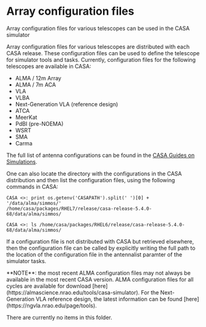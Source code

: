 

# Array configuration files 

Array configuration files for various telescopes can be used in the CASA simulator

Array configuration files for various telescopes are distributed with each CASA release. These configuration files can be used to define the telescope for simulator tools and tasks. Currently, configuration files for the following telescopes are available in CASA:

-   ALMA / 12m Array
-   ALMA / 7m ACA
-   VLA
-   VLBA
-   Next-Generation VLA (reference design)
-   ATCA
-   MeerKat
-   PdBI (pre-NOEMA)
-   WSRT
-   SMA
-   Carma

The full list of antenna configurations can be found in the [CASA Guides on Simulations](https://casaguides.nrao.edu/index.php?title=Antenna_Configurations_Models_in_CASA_Cycle6).

One can also locate the directory with the configurations in the CASA distribution and then list the configuration files, using the following commands in CASA:

    CASA <>: print os.getenv('CASAPATH').split(' ')[0] + '/data/alma/simmos/'
    /home/casa/packages/RHEL7/release/casa-release-5.4.0-68/data/alma/simmos/

    CASA <>: ls /home/casa/packages/RHEL6/release/casa-release-5.4.0-68/data/alma/simmos/

<div>

If a configuration file is not distributed with CASA but retrieved elsewhere, then the configuration file can be called by explicitly writing the full path to the location of the configuration file in the antennalist paramter of the simulator tasks.

</div>

<div class="alert alert-info">
**NOTE**: the most recent ALMA configuration files may not always be available in the most recent CASA version. ALMA configuration files for all cycles are available for download [here](https://almascience.nrao.edu/tools/casa-simulator). For the Next-Generation VLA reference design, the latest information can be found [here](https://ngvla.nrao.edu/page/tools).
</div>

 

 

There are currently no items in this folder.

